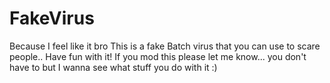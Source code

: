 FakeVirus
=========

Because I feel like it bro
This is a fake Batch virus that you can use to scare people.. 
Have fun with it! If you mod this please let me know... you don't have to but I wanna see what stuff you do with it :)
